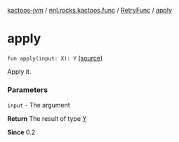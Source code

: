[kactoos-jvm](../../index.md) / [nnl.rocks.kactoos.func](../index.md) / [RetryFunc](index.md) / [apply](.)

# apply

`fun apply(input: X): Y` [(source)](https://github.com/neonailol/kactoos/blob/master/kactoos-jvm/src/main/kotlin/nnl/rocks/kactoos/func/RetryFunc.kt#L81)

Apply it.

### Parameters

`input` - The argument

**Return**
The result of type [Y](#)

**Since**
0.2


